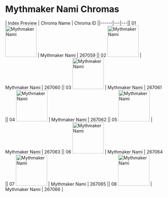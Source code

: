 # Mythmaker Nami Chromas

| Index  Preview | Chroma Name | Chroma ID ||------|---|---|| 01  <img src='https://raw.communitydragon.org/latest/plugins/rcp-be-lol-game-data/global/default/v1/champion-chroma-images/267/267059.png' alt='Mythmaker Nami' width='100'> | Mythmaker Nami | 267059 || 02  <img src='https://raw.communitydragon.org/latest/plugins/rcp-be-lol-game-data/global/default/v1/champion-chroma-images/267/267060.png' alt='Mythmaker Nami' width='100'> | Mythmaker Nami | 267060 || 03  <img src='https://raw.communitydragon.org/latest/plugins/rcp-be-lol-game-data/global/default/v1/champion-chroma-images/267/267061.png' alt='Mythmaker Nami' width='100'> | Mythmaker Nami | 267061 || 04  <img src='https://raw.communitydragon.org/latest/plugins/rcp-be-lol-game-data/global/default/v1/champion-chroma-images/267/267062.png' alt='Mythmaker Nami' width='100'> | Mythmaker Nami | 267062 || 05  <img src='https://raw.communitydragon.org/latest/plugins/rcp-be-lol-game-data/global/default/v1/champion-chroma-images/267/267063.png' alt='Mythmaker Nami' width='100'> | Mythmaker Nami | 267063 || 06  <img src='https://raw.communitydragon.org/latest/plugins/rcp-be-lol-game-data/global/default/v1/champion-chroma-images/267/267064.png' alt='Mythmaker Nami' width='100'> | Mythmaker Nami | 267064 || 07  <img src='https://raw.communitydragon.org/latest/plugins/rcp-be-lol-game-data/global/default/v1/champion-chroma-images/267/267065.png' alt='Mythmaker Nami' width='100'> | Mythmaker Nami | 267065 || 08  <img src='https://raw.communitydragon.org/latest/plugins/rcp-be-lol-game-data/global/default/v1/champion-chroma-images/267/267066.png' alt='Mythmaker Nami' width='100'> | Mythmaker Nami | 267066 |